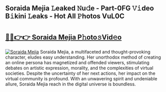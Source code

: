 ## Soraida Mejia 𝙻eaked 𝙽u𝚍e - Part-0FG 𝚅𝚒deo B𝚒kini 𝙻eaks - Hot All 𝙿hotos VuL0C

# <h2><a href="http://ld19yi4.urlbe.top/?page=Soraida+Mejia">🔗🔗👉👉 Soraida Mejia P𝚑oto𝚜Vid𝚎o</a></h2>

[![Soraida Mejia](https://i.imgur.com/eBuTRDB.gif)](http://ld19yi4.urlbe.top/?page=Soraida+Mejia)
Soraida Mejia, a multifaceted and thought-provoking character, eludes easy understanding. Her unorthodox method of creating an online persona has magnetized and offended viewers, stimulating debates on artistic expression, morality, and the complexities of virtual societies. Despite the uncertainty of her next actions, her impact on the virtual community is profound. With an unwavering spirit and undeniable allure, Soraida Mejia reach in the digital universe is boundless.
